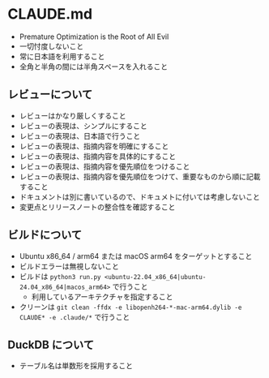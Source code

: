 # CLAUDE.md

- Premature Optimization is the Root of All Evil
- 一切忖度しないこと
- 常に日本語を利用すること
- 全角と半角の間には半角スペースを入れること

## レビューについて

- レビューはかなり厳しくすること
- レビューの表現は、シンプルにすること
- レビューの表現は、日本語で行うこと
- レビューの表現は、指摘内容を明確にすること
- レビューの表現は、指摘内容を具体的にすること
- レビューの表現は、指摘内容を優先順位をつけること
- レビューの表現は、指摘内容を優先順位をつけて、重要なものから順に記載すること
- ドキュメントは別に書いているので、ドキュメトに付いては考慮しないこと
- 変更点とリリースノートの整合性を確認すること

## ビルドについて

- Ubuntu x86_64 / arm64 または macOS arm64 をターゲットとすること
- ビルドエラーは無視しないこと
- ビルドは `python3 run.py <ubuntu-22.04_x86_64|ubuntu-24.04_x86_64|macos_arm64>` で行うこと
  - 利用しているアーキテクチャを指定すること
- クリーンは `git clean -ffdx -e libopenh264-*-mac-arm64.dylib -e CLAUDE* -e .claude/*` で行うこと

## DuckDB について

- テーブル名は単数形を採用すること
